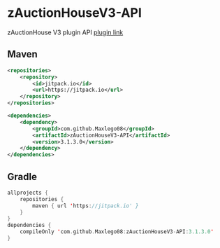 # zAuctionHouseV3-API

zAuctionHouse V3 plugin API <a href="https://groupez.xyz/resources/zauctionhouse.1">plugin link</a>

## Maven

```xml
<repositories>
	<repository>
		<id>jitpack.io</id>
		<url>https://jitpack.io</url>
	</repository>
</repositories>

<dependencies>
	<dependency>
		<groupId>com.github.Maxlego08</groupId>
		<artifactId>zAuctionHouseV3-API</artifactId>
		<version>3.1.3.0</version>
	</dependency>
</dependencies>
```
## Gradle

```kts
allprojects {
	repositories {
		maven { url 'https://jitpack.io' }
	}
}
dependencies {
	compileOnly 'com.github.Maxlego08:zAuctionHouseV3-API:3.1.3.0'
}
```
